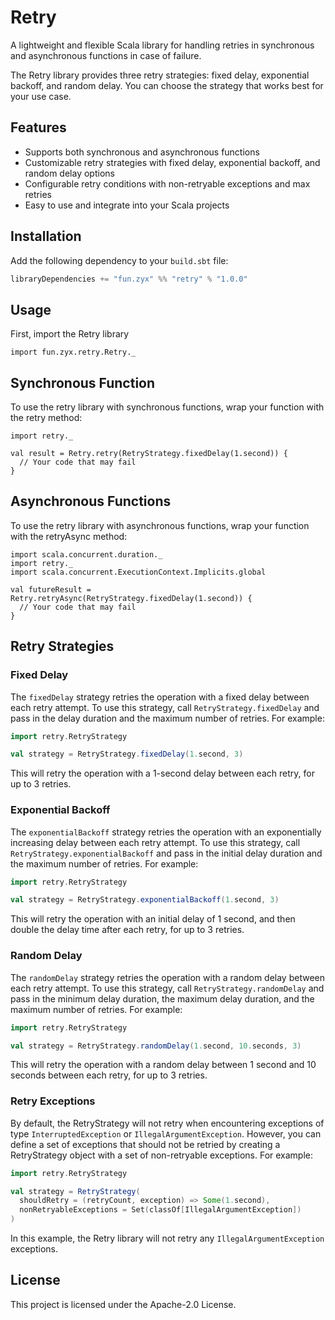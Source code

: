 # Retry

A lightweight and flexible Scala library for handling retries in synchronous and asynchronous functions
in case of failure.

The Retry library provides three retry strategies: fixed delay, exponential backoff, and random delay. 
You can choose the strategy that works best for your use case.

## Features

- Supports both synchronous and asynchronous functions
- Customizable retry strategies with fixed delay, exponential backoff, and random delay options
- Configurable retry conditions with non-retryable exceptions and max retries
- Easy to use and integrate into your Scala projects

## Installation

Add the following dependency to your `build.sbt` file:

```scala
libraryDependencies += "fun.zyx" %% "retry" % "1.0.0"
```
## Usage

First, import the Retry library

```
import fun.zyx.retry.Retry._

```


## Synchronous Function
To use the retry library with synchronous functions, wrap your function with the retry method:

```
import retry._

val result = Retry.retry(RetryStrategy.fixedDelay(1.second)) {
  // Your code that may fail
}

```

## Asynchronous Functions

To use the retry library with asynchronous functions, wrap your function with the retryAsync method:

```
import scala.concurrent.duration._
import retry._
import scala.concurrent.ExecutionContext.Implicits.global

val futureResult = Retry.retryAsync(RetryStrategy.fixedDelay(1.second)) {
  // Your code that may fail
}
```

## Retry Strategies

### Fixed Delay
The `fixedDelay` strategy retries the operation with a fixed delay between each retry attempt. 
To use this strategy, call `RetryStrategy.fixedDelay` and pass in the delay duration and the maximum number of retries. 
For example:

```scala
import retry.RetryStrategy

val strategy = RetryStrategy.fixedDelay(1.second, 3)

```

This will retry the operation with a 1-second delay between each retry, for up to 3 retries.

### Exponential Backoff

The `exponentialBackoff` strategy retries the operation with an exponentially increasing delay between each retry 
attempt. To use this strategy, call `RetryStrategy.exponentialBackoff` and pass in the initial delay duration 
and the maximum number of retries. For example:

```scala
import retry.RetryStrategy

val strategy = RetryStrategy.exponentialBackoff(1.second, 3)

```
This will retry the operation with an initial delay of 1 second, and then double the delay time after each retry, 
for up to 3 retries.


### Random Delay
The `randomDelay` strategy retries the operation with a random delay between each retry attempt. 
To use this strategy, call `RetryStrategy.randomDelay` and pass in the minimum delay duration, 
the maximum delay duration, and the maximum number of retries. For example:

```scala
import retry.RetryStrategy

val strategy = RetryStrategy.randomDelay(1.second, 10.seconds, 3)

```
This will retry the operation with a random delay between 1 second and 10 seconds between each retry, for up to 3 retries.


### Retry Exceptions
By default, the RetryStrategy will not retry when encountering exceptions of type `InterruptedException` or 
`IllegalArgumentException`. However, you can define a set of exceptions that 
should not be retried by creating a RetryStrategy object with a set of non-retryable exceptions. For example:

```scala
import retry.RetryStrategy

val strategy = RetryStrategy(
  shouldRetry = (retryCount, exception) => Some(1.second),
  nonRetryableExceptions = Set(classOf[IllegalArgumentException])
)

```

In this example, the Retry library will not retry any `IllegalArgumentException` exceptions.





## License
This project is licensed under the Apache-2.0 License.


